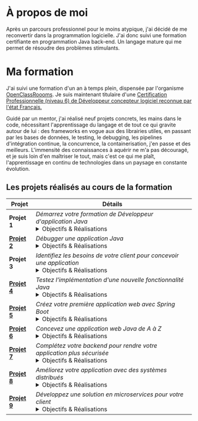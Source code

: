 # À propos de moi

Après un parcours professionnel pour le moins atypique, j'ai décidé de me reconvertir dans la programmation logicielle.
J'ai donc suivi une formation certifiante en programmation Java back-end. Un langage mature qui me permet de résoudre des problèmes stimulants.

# Ma formation

J'ai suivi une formation d'un an à temps plein, dispensée par l'organisme [OpenClassRoooms](https://openclassrooms.com/). Je suis maintenant titulaire d'une [Certification Professionnelle (niveau 6) de Développeur concepteur logiciel reconnue par l'état Français.](https://www.francecompetences.fr/recherche/rncp/38038/)

Guidé par un mentor, j'ai réalisé neuf projets concrets, les mains dans le code, nécessitant l'apprentissage du langage et de tout ce qui gravite autour de lui : des frameworks en vogue aux des librairies utiles, en passant par les bases de données, le testing, le debugging, les pipelines d'intégration continue, la concurrence, la containerisation, j'en passe et des meilleurs. L'immensité des connaissances à aquérir ne m'a pas découragé, et je suis loin d'en maîtriser le tout, mais c'est ce qui me plaît, l'apprentissage en continu de technologies dans un paysage en constante évolution.

## Les projets réalisés au cours de la formation



| Projet        | Détails |
|---------------|---------|
| **Projet 1**  | *Démarrez votre formation de Développeur d'application Java* <br> <details><summary>Objectifs & Réalisations</summary>- Élaboration d’un plan d’apprentissage<br>- Mise en place d’un système de veille informationnelle</details> |
|[ **Projet 2**](https://github.com/Scud-P/Escudie-Pierre-debug-Java)  | *Débugger une application Java* <br> <details><summary>Objectifs & Réalisations</summary>- Apprentissage des concepts de POO (Abstraction, Encapsulation, Abstraction, Héritage et Polymorphisme, Composition, Modularité)<br>- Introduction aux système de gestion des versions (Git) et aux dépôts (Github)<br>- Introduction à la documentation<br>- Introduction au débugging</details>|
|**Projet 3** | *Identifiez les besoins de votre client pour concevoir une application* <br> <details><summary>Objectifs & Réalisations</summary>- Identification d’un stack technique adapté<br>- Introduction aux diagrammes UML<br>- Introduction au Domain Driven Design (wireframing, prototypage, user stories…)<br>- Introduction à la méthodologie agile et au modèle scrum</details> |
| [**Projet 4**](https://github.com/Scud-P/Escudie-Pierre-tester-Java)  | *Testez l'implémentation d'une nouvelle fonctionnalité Java* <br> <details><summary>Objectifs & Réalisations</summary>- Introduction au TDD<br>- Introduction aux testing<br>- Écriture d’une batterie de tests unitaires et d’intégration (JUnit)<br>- Mocking (Mockito)<br>- Mesure de la couverture du code (JaCoCo)<br>- Exécution des tests (Surefire)</details> |
| [**Projet 5**]()  | *Créez votre première application web avec Spring Boot* <br> <details><summary>Objectifs & Réalisations</summary>- Programmation orientée objet et principes SOLID<br>- Patron de conception MVC<br>- Introduction au développement web avec Spring Boot et Spring Web<br>- Introduction aux API et à l’exposition d’endpoints<br>- Concept de DTO<br>- Introduction au format JSON et ObjectMapper<br>- MockMvc pour tester les controllers</details> |
| [**Projet 6**]()  | *Concevez une application web Java de A à Z* <br> <details><summary>Objectifs & Réalisations</summary>- Conception d’un diagramme de classes UML<br>- Conception d’un modèle physique de données<br>- Introduction aux bases de données relationnelles<br>- Listage des fonctionnalités désirées<br>- Découpage en couches (BDD, Repositories, Services, Controllers)<br>Développement Backend<br>- Développement des fonctionnalités désirées avec respect du pattern MVC<br>- Utilisation de JpaRepositories<br>- Méthodes transactionnelles afin de garantir l’intégrité des données<br>- Gestion des exceptions<br>**Sécurité**<br>- Spring Security (filterchain, bcrypt, UserDetails)<br>- Externalisation des indentifiants à la BDD<br>Développement Frontend<br>- HTML/CSS<br>- Thymeleaf<br>- Pagination (Pageables)<br>Bonnes pratiques<br>- Clean code<br>- Javadoc<br>- Respect des objectifs de couverture de code</details> |
| [**Projet 7**]()  | *Complétez votre backend pour rendre votre application plus sécurisée* <br> <details><summary>Objectifs & Réalisations</summary>- Compréhension du domaine métier<br>- Analyser les user stories<br>- Comprendre les spécificités des entités du domaine<br>Développement Backend<br>- Découpage de l’application en package (domain, repositories, services, controllers, security, util, exceptions)<br>- Mettre en place le CRUD sur des entités complexes<br>- Utilisation de DTO en entrée et en sortie<br>- Mapping de DTO à partir des entités (Mapstruct)<br>- Développement de la couche de services<br>- Mise en place de la sécurité avec des rôles (Spring Security)<br>- Validation des données (Jakarta validation constraints)<br>Développement Front-End<br>- UI fonctionnelle à base de Templates Thymeleaf<br>- HTML/CSS + Bootstrap<br>- Validation des input (expressions régulières, input type)<br>- Feedback aux utilisateurs en cas d’exception/erreur<br>Assurance qualité<br>- Commentaires/Javadoc<br>- Batterie de tests unitaires<br>- Rapport d’exécution des tests et de couverture du code<br>- Clean code<br>- Readme.md</details> |
| [**Projet 8**]()  | *Améliorez votre application avec des systèmes distribués* <br> <details><summary>Objectifs & Réalisations</summary>- Introduction à la concurrence<br>- Prise en main d’une codebase existante<br>- Développement de nouvelles fonctionnalités sur une application existante<br>- API testing (Postman)<br>- Amélioration des performances d’une application (concurrence, multithreading et notamment les CompletableFuture et ExecutorService)<br>- Nettoyage du code, batterie de test<br>- Mettre en place un pipeline d'intégration continue (compilation, test, code quality, build des artefacts)</details> |
| [**Projet 9**]()  | *Développez une solution en microservices pour votre client* <br> <details><summary>Objectifs & Réalisations</summary>- Création d’une application en utilisant une architecture microservices<br>- Mise en place d’une API Gateway pour router le trafic et enforcer la sécurité<br>- Utilisation de webClients pour effectuer des calls interservices<br>- Containerisation des services / bases de données grâce aux Dockerfiles et Docker-Compose (Docker)<br>- Normalisation et acceptation de données dans une BDD relationnelle (3NF)<br>- Utilisation d’une BDD NoSQL (MongoDB) pour gérer des documents<br>- Implémentation de la sécurité par token (JWT)<br>- Introduction au green coding<br>- Tests (JUnit, Mockito, MockMvc…)<br>- Agrégation des rapports de tests et de couverture des différents services<br>- Rédaction de la Javadoc et du Readme.md</details> |
